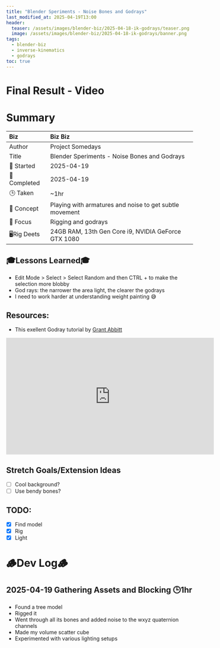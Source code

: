 ```yaml
---
title: "Blender Speriments - Noise Bones and Godrays"
last_modified_at: 2025-04-19T13:00
header:
  teaser: /assets/images/blender-biz/2025-04-18-ik-godrays/teaser.png
  image: /assets/images/blender-biz/2025-04-18-ik-godrays/banner.png
tags:
  - blender-biz
  - inverse-kinematics
  - godrays
toc: true
---
```


# Final Result - Video
<!-- [![Watch the video](https://img.youtube.com/vi/4eS8dGd9_TI/maxresdefault.jpg)](https://youtu.be/4eS8dGd9_TI) -->

# Summary

| Biz             | Biz Biz                               |
|:--------           | :---------                                |
| Author          | Project Somedays                      |
| Title           | Blender Speriments - Noise Bones and Godrays |
| 📅 Started      | 2025-04-19  |
| 📅 Completed    | 2025-04-19  |
| 🕒 Taken        | ~1hr                                  |
| 🤯 Concept      | Playing with armatures and noise to get subtle movement |
| 🔎 Focus        | Rigging and godrays        |
| 🖥️Rig Deets     | 24GB RAM, 13th Gen Core i9, NVIDIA GeForce GTX 1080 |

## 🎓Lessons Learned🎓
- Edit Mode > Select > Select Random and then CTRL + to make the selection more blobby
- God rays: the narrower the area light, the clearer the godrays
- I need to work harder at understanding weight painting 😅

## Resources:
- This exellent Godray tutorial by [Grant Abbitt](https://www.youtube.com/@grabbitt)

<iframe width="560" height="315" src="https://www.youtube.com/embed/HjBOiSqrejY?si=9iC8EmpzE-8UxLzf" title="YouTube video player" frameborder="0" allow="accelerometer; autoplay; clipboard-write; encrypted-media; gyroscope; picture-in-picture; web-share" referrerpolicy="strict-origin-when-cross-origin" allowfullscreen></iframe>

## Stretch Goals/Extension Ideas
- [ ] Cool background?
- [ ] Use bendy bones?

## TODO:
- [x] Find model
- [x] Rig
- [x] Light

# 🪵Dev Log🪵

## 2025-04-19 Gathering Assets and Blocking 🕒1hr
- Found a tree model
- Rigged it
- Went through all its bones and added noise to the wxyz quaternion channels
- Made my volume scatter cube
- Experimented with various lighting setups